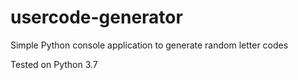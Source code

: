 # usercode-generator

Simple Python console application to generate random letter codes

Tested on Python 3.7
